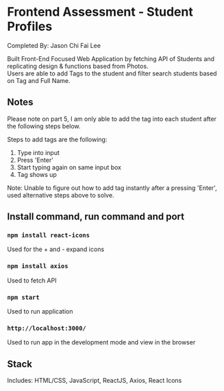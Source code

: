 # Frontend Assessment - Student Profiles

Completed By: Jason Chi Fai Lee

Built Front-End Focused Web Application by fetching API of Students and replicating design & functions based from Photos.\
Users are able to add Tags to the student and filter search students based on Tag and Full Name.

## Notes

Please note on part 5, I am only able to add the tag into each student after the following steps below.

Steps to add tags are the following:

1) Type into input
2) Press 'Enter'
3) Start typing again on same input box
4) Tag shows up

Note: Unable to figure out how to add tag instantly after a pressing 'Enter', used alternative steps above to solve.

## Install command, run command and port

### `npm install react-icons`

Used for the + and - expand icons

### `npm install axios`

Used to fetch API

### `npm start`

Used to run application

### `http://localhost:3000/`

Used to run app in the development mode and view in the browser

## Stack

Includes: HTML/CSS, JavaScript, ReactJS, Axios, React Icons
